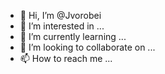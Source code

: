 - 👋 Hi, I’m @Jvorobei
- 👀 I’m interested in ...
- 🌱 I’m currently learning ...
- 💞️ I’m looking to collaborate on ...
- 📫 How to reach me ...

<!---
Jvorobei/Jvorobei is a ✨ special ✨ repository because its `README.md` (this file) appears on your GitHub profile.
You can click the Preview link to take a look at your changes.
--->

